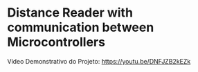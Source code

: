 # Distance Reader with communication between Microcontrollers

Vídeo Demonstrativo do Projeto: https://youtu.be/DNFJZB2kEZk 
